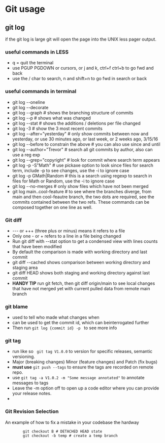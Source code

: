 # Git usage

## git log
if the git log is large git will open the page into the UNIX less pager output.

### useful commands in LESS
- q = quit the terminal
- use PGUP PGDOWN or cursors, or j and k, ctrl+f ctrl+b to go fwd and back
- use the / char to search, n and shift+n to go fwd in search or back

### useful commands in terminal 
- git log --oneline
- git log --decorate
- git log --graph # shows the branching structure of commits
- git log --p # shows what was changed
- git log --stat # shows the additions / deletions per file changed
- git log -3 # show the 3 most recent commits
- git log --after="yesterday" # only show commits between now and yesterday, or use 30 minutes ago, or last week, or 2 weeks ago, 3/15/16
- git log --before to constrain the above # you can also use since and until 
- git log --author="Trevor" # search all git commits by author, also can use a reg exp 
- git log --grep="copyright"  # look for commit where search term appears
- git log -p -S"Math"  # use pickaxe option to look since files for search term, include -p to see changes, use the -i to ignore case
- git log -p GMath\|Random # this is a search using regexp to search in files for Math or Random, use the -i to ignore case
- git log --no-merges # only show files which have not been merged
- git log main..cool-feature # to see where the branches diverge, from main and then cool-feautre branch, the two dots are required, see the commits contained between the two refs. These commands can be composed together on one line as well.

### Git diff
- --- or +++ (three plus or minus) means it refers to a file
- Only one - or + refers to a line in a file being changed
- Run git diff with --stat option to get a condensed view with lines counts that have been modified
- By default the comparison is made with working directory and last commit
- git diff --cached shows comparison between working directory and staging area
- git diff HEAD shows both staging and working directory against last commit
- __HANDY TIP__ run git fetch, then git diff origin/main to see local changes that have not merged yet with current pulled data from remote main branch

### git blame
- used to tell who made what changes when
- can be used to get the commit id, which can beinterrogated further
- Then run ```git log {commit id} -p ``` to see more info

### git tag
- run like so ``` git tag V1.0.0``` to version for specific releases, semantic versioning.
- Major (breaking changes) Minor (feature changes) and Patch (fix bugs)
- __must use__ ```git push --tags``` to ensure the tags are recorded on remote repo.
- use ```git tag -a V1.0.2 -m "Some message annotated"``` to annotate messages to tags
- Leave the -m option off to open up a code editor where you can provide your release notes.
- 

### Git Revision Selection
An example of how to fix a mistake in your codebase the hardway

```console
        git checkout B # DETACHED HEAD state
        git checkout -b temp # create a temp branch

```

